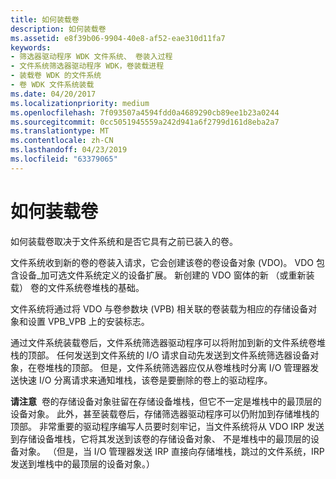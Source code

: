```yaml
---
title: 如何装载卷
description: 如何装载卷
ms.assetid: e8f39b06-9904-40e8-af52-eae310d11fa7
keywords:
- 筛选器驱动程序 WDK 文件系统、 卷装入过程
- 文件系统筛选器驱动程序 WDK，卷装载进程
- 装载卷 WDK 的文件系统
- 卷 WDK 文件系统装载
ms.date: 04/20/2017
ms.localizationpriority: medium
ms.openlocfilehash: 7f093507a4594fdd0a4689290cb89ee1b23a0244
ms.sourcegitcommit: 0cc5051945559a242d941a6f2799d161d8eba2a7
ms.translationtype: MT
ms.contentlocale: zh-CN
ms.lasthandoff: 04/23/2019
ms.locfileid: "63379065"
---
```

# <a name="how-the-volume-is-mounted"></a>如何装载卷


如何装载卷取决于文件系统和是否它具有之前已装入的卷。

文件系统收到新的卷的卷装入请求，它会创建该卷的卷设备对象 (VDO)。 VDO 包含设备\_加可选文件系统定义的设备扩展。 新创建的 VDO 窗体的新 （或重新装载） 卷的文件系统卷堆栈的基础。

文件系统将通过将 VDO 与卷参数块 (VPB) 相关联的卷装载为相应的存储设备对象和设置 VPB\_VPB 上的安装标志。

通过文件系统装载卷后，文件系统筛选器驱动程序可以将附加到新的文件系统卷堆栈的顶部。 任何发送到文件系统的 I/O 请求自动先发送到文件系统筛选器设备对象，在卷堆栈的顶部。 但是，文件系统筛选器应仅从卷堆栈时分离 I/O 管理器发送快速 I/O 分离请求来通知堆栈，该卷是要删除的卷上的驱动程序。

**请注意**  卷的存储设备对象驻留在存储设备堆栈，但它不一定是堆栈中的最顶层的设备对象。 此外，甚至装载卷后，存储筛选器驱动程序可以仍附加到存储堆栈的顶部。 非常重要的驱动程序编写人员要时刻牢记，当文件系统将从 VDO IRP 发送到存储设备堆栈，它将其发送到该卷的存储设备对象、 不是堆栈中的最顶层的设备对象。 （但是，当 I/O 管理器发送 IRP 直接向存储堆栈，跳过的文件系统，IRP 发送到堆栈中的最顶层的设备对象。）

 

 

 




